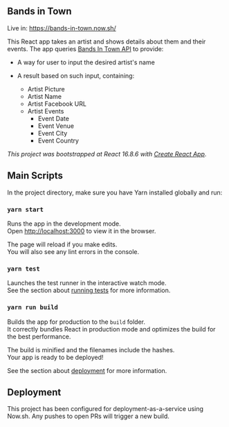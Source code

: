 ## Bands in Town

Live in: https://bands-in-town.now.sh/

This React app takes an artist and shows details about them and their events. The app queries [Bands In Town API](https://app.swaggerhub.com/apis/Bandsintown/PublicAPI/3.0.0) to provide:

- A way for user to input the desired artist's name

- A result based on such input, containing:
  - Artist Picture
  - Artist Name
  - Artist Facebook URL
  - Artist Events
    - Event Date
    - Event Venue
    - Event City
    - Event Country

_This project was bootstrapped at React 16.8.6 with [Create React App](https://github.com/facebook/create-react-app)_.

## Main Scripts

In the project directory, make sure you have Yarn installed globally and run:

### `yarn start`

Runs the app in the development mode.<br>
Open [http://localhost:3000](http://localhost:3000) to view it in the browser.

The page will reload if you make edits.<br>
You will also see any lint errors in the console.

### `yarn test`

Launches the test runner in the interactive watch mode.<br>
See the section about [running tests](https://facebook.github.io/create-react-app/docs/running-tests) for more information.

### `yarn run build`

Builds the app for production to the `build` folder.<br>
It correctly bundles React in production mode and optimizes the build for the best performance.

The build is minified and the filenames include the hashes.<br>
Your app is ready to be deployed!

See the section about [deployment](https://facebook.github.io/create-react-app/docs/deployment) for more information.

## Deployment

This project has been configured for deployment-as-a-service using Now.sh. Any pushes to open PRs will trigger a new build.
